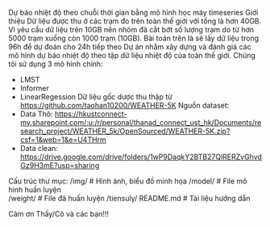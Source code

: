 Dự báo nhiệt độ theo chuỗi thời gian bằng mô hình học máy timeseries
Giới thiệu
Dữ liệu được thu ở các trạm đo trên toàn thế giới với tổng là hơn 40GB. Vì yêu cầu dữ liệu trên 10GB nên nhóm đã cắt bớt số lượng trạm do từ hơn 5000 trạm xuống còn 1000 trạm (10GB). Bài toán trên là sẽ lấy dữ liệu trong 96h để dự đoán cho 24h tiếp theo
Dự án nhằm xây dựng và đánh giá các mô hình dự báo nhiệt độ theo tập dữ liệu nhiệt độ của toàn thế giới. Chúng tôi sử dụng 3 mô hình chính:
+ LMST
+ Informer
+ LinearRegession
  Dữ liệu gốc dược thu thập từ https://github.com/taohan10200/WEATHER-5K
Nguồn dataset:
+ Data Thô: https://hkustconnect-my.sharepoint.com/:u:/r/personal/thanad_connect_ust_hk/Documents/research_project/WEATHER_5k/OpenSourced/WEATHER-5K.zip?csf=1&web=1&e=U4THrm
+ Data clean: https://drive.google.com/drive/folders/1wP9DaqkY2BTB27QlRERZvGhvdGz9H3mE?usp=sharing

Cấu trúc thư mục:
/img/ # Hình ảnh, biểu đồ minh họa
/model/ # File mô hình huấn luyện  
/weight/ # File đã huấn luyện
/tiensuly/
README.md # Tài liệu hướng dẫn

Cảm ơn Thầy/Cô và các bạn!!!
